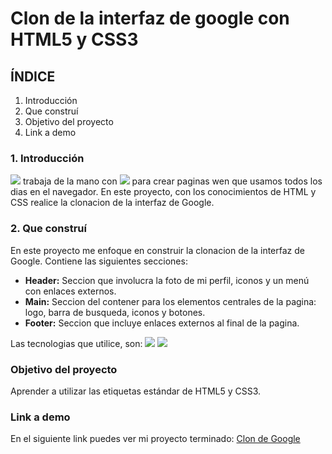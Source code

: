 # Clon de la interfaz de google con HTML5 y CSS3

## ÍNDICE
1. Introducción
2. Que construí
3. Objetivo del proyecto
4. Link a demo

### 1. Introducción
<img src="https://img.shields.io/badge/HTML5-E34F26?style=for-the-badge&logo=html5&logoColor=white"/> trabaja de la mano con <img src="https://img.shields.io/badge/CSS3-1572B6?style=for-the-badge&logo=css3&logoColor=white"/> para crear paginas wen que usamos todos los dias en el navegador. En este proyecto, con los conocimientos de HTML y CSS realice la clonacion de la interfaz de Google. 

### 2. Que construí
En este proyecto me enfoque en construir la clonacion de la interfaz de Google. 
Contiene las siguientes secciones: 

+ **Header:** Seccion que involucra la foto de mi perfil, iconos y un menú con enlaces externos.
+ **Main:** Seccion del contener para los elementos centrales de la pagina: logo, barra de busqueda, iconos y botones.
+ **Footer:** Seccion que incluye enlaces externos al final de la pagina.

Las tecnologias que utilice, son: 
<img src="https://img.shields.io/badge/HTML5-E34F26?style=for-the-badge&logo=html5&logoColor=white"/>
<img src="https://img.shields.io/badge/CSS3-1572B6?style=for-the-badge&logo=css3&logoColor=white"/>

### Objetivo del proyecto 
Aprender a utilizar las etiquetas estándar de HTML5 y CSS3. 

### Link a demo
En el siguiente link puedes ver mi proyecto terminado: [Clon de Google](https://clondegoogle-phi.vercel.app/)
